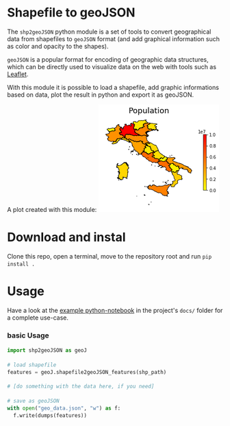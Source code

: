 # Shapefile to geoJSON

The `shp2geoJSON` python module is a set of tools to convert geographical data from shapefiles to `geoJSON` format (and add graphical information such as color and opacity to the shapes).

`geoJSON` is a popular format for encoding of geographic data structures, which can be directly used to visualize data on the web with tools such as [Leaflet](https://leafletjs.com/examples/geojson/).

With this module it is possible to load a shapefile, add graphic informations based on data, plot the result in python and export it as geoJSON.

A plot created with this module:
![image](doc/italy_population.png)

# Download and instal
Clone this repo, open a terminal, move to the repository root and run
`pip install .`

# Usage
Have a look at the [example python-notebook](https://mpascucci.github.io/python-geoJSON/) in the project's `docs/` folder for a complete use-case.


### basic Usage
```python
import shp2geoJSON as geoJ

# load shapefile
features = geoJ.shapefile2geoJSON_features(shp_path)

# [do something with the data here, if you need]

# save as geoJSON
with open("geo_data.json", "w") as f:
  f.write(dumps(features))
```
